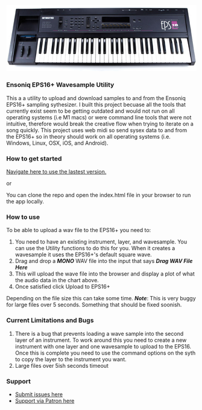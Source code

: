 ![](eps16plus.jpg)
### Ensoniq EPS16+ Wavesample Utility
This a a utility to upload and download samples to and from the Ensoniq EPS16+ sampling sythesizer. I built this project becuase all the tools that currently exist seem to be getting outdated  and would not run on all operating systems (i.e M1 macs)  or were command line tools that were not intuitive, therefore would break the creative flow when trying to iterate on a song quickly. This project uses web midi so send sysex data to and from the EPS16+ so in theory should work on all operating systems (i.e. Windows, Linux, OSX, iOS, and Android).

### How to get started
[Navigate here to use the lastest version.](https://summitt.github.io/EnsoniqEPS16Plus/)

or 

You can clone the repo and open the index.html file in your browser to run the app locally. 

### How to use
To be able to upload a wav file to the EPS16+ you need to: 
1. You need to have an existing instrument, layer, and wavesample. You can use the Utility functions to do this for you. When it creates a wavesample it uses the EPS16+'s default square wave. 
2. Drag and drop a ***MONO*** WAV file into the input that says ***Drag WAV File Here***
3. This will upload the wave file into the browser and display a plot of what the audio data in the chart above. 
4. Once satisfied click Upload to EPS16+

Depending on the file size this can take some time. 
***Note***: This is very buggy for large files over 5 seconds. Something that should be fixed soonish. 

### Current Limitations and Bugs
1. There is a bug that prevents loading a wave sample into the second layer of an instrument. To work around this you need to create a new instrument with one layer and one wavesample to upload to the EPS16. Once this is complete you need to use the command options on the syth to copy the layer to the instrument you want. 
2. Large files over 5ish seconds timeout

### Support 
- [Submit issues here](https://github.com/summitt/EnsoniqEPS16Plus/issues)
- [Support via Patron here](https://patreon.com/null0perat0r)

